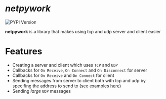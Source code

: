 
# *netpywork* 

![PYPI Version](https://img.shields.io/pypi/v/netpywork?style=for-the-badge&logo=python&logoColor=orange)


**netpywork** is a library that makes using tcp and udp server and client easier

# Features
- Creating a server and client which uses `TCP` and `UDP`
- Callbacks for `On Receive`, `On Connect` and `On Disconnect` for server
- Callbacks for `On Receive` and `On Connect` for client
- Sending messages from server to client both with tcp and udp by specifing the address to send to (see examples [here](https://github.com/MurkyYT/netpywork/tree/main))
- Sending *large* `UDP` messages